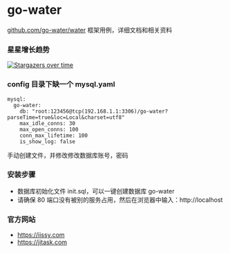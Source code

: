 # go-water
[github.com/go-water/water](https://github.com/go-water/water) 框架用例，详细文档和相关资料

### 星星增长趋势
[![Stargazers over time](https://starchart.cc/go-water/go-water.svg)](https://starchart.cc/go-water/go-water)

### config 目录下缺一个 mysql.yaml
```
mysql:
  go-water:
    db: "root:123456@tcp(192.168.1.1:3306)/go-water?parseTime=true&loc=Local&charset=utf8"
    max_idle_conns: 30
    max_open_conns: 100
    conn_max_lifetime: 100
    is_show_log: false
```
手动创建文件，并修改修改数据库账号，密码

### 安装步骤
+ 数据库初始化文件 init.sql，可以一键创建数据库 go-water
+ 请确保 80 端口没有被别的服务占用，然后在浏览器中输入：http://localhost

### 官方网站
+ https://iissy.com
+ https://jitask.com